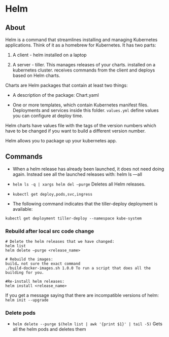 # Helm

## About

Helm is a command that streamlines installing and managing Kubernetes applications. Think of it as a homebrew for Kubernetes. It has two parts:

1. A client - helm installed on a laptop

2. A server - tiller. This manages releases of your charts. installed on a kubernetes cluster. receives commands from the client and deploys based on Helm charts.

Charts are Helm packages that contain at least two things:

* A description of the package: Chart.yaml

* One or more templates, which contain Kubernetes manifest files. Deployments and services inside this folder. `values.yml` define values you can configure at deploy time.


Helm charts have values file with the tags of the version numbers which have to be changed if you want to build a different version number.

Helm allows you to package up your kubernetes app.

## Commands

* When a helm release has already been launched, it does not need doing again. Instead see all the launched releases with:
  helm ls —all

* `helm ls -q | xargs helm del —purge`
  Deletes all Helm releases.

* `kubectl get deploy,pods,svc,ingress`


* The following command indicates that the tiller-deploy deployment is available:

```bahrc
kubectl get deployment tiller-deploy --namespace kube-system
```

### Rebuild after local src code change

```
# Delete the helm releases that we have changed:
helm list
helm delete —purge <release_name>

# Rebuild the images:
build… not sure the exact command
./build-docker-images.sh 1.0.0 To run a script that does all the building for you.

#Re-install helm releases:
helm install <release_name>
```

If you get a message saying that there are incompatible versions of helm:
`helm init --upgrade`

### Delete pods

* `helm delete --purge $(helm list | awk '{print $1}' | tail -5)`
  Gets all the helm pods and deletes them
